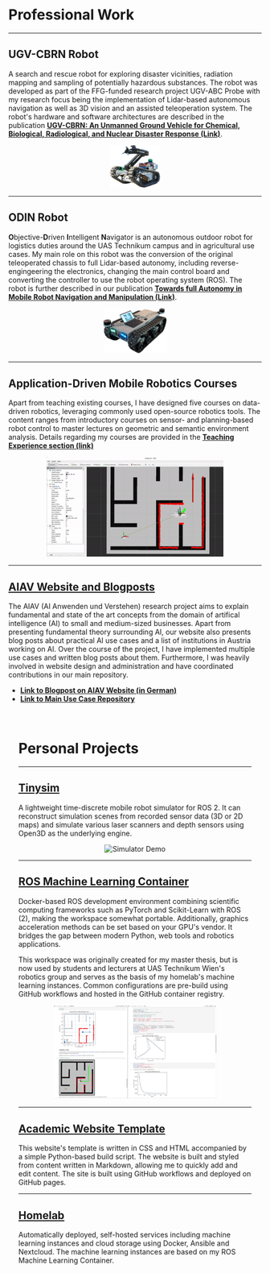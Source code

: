 # Professional Work

---

## UGV-CBRN Robot

A search and rescue robot for exploring disaster vicinities, radiation mapping and sampling of potentially hazardous substances. The robot was developed as part of the FFG-funded research project UGV-ABC Probe with my research focus being the implementation of Lidar-based autonomous navigation as well as 3D vision and an assisted teleoperation system. The robot's hardware and software architectures are described in the publication <b><a href="https://simonschwaiger.github.io/2024-ugv-cbrn.html" target=”_blank”>UGV-CBRN: An Unmanned Ground Vehicle for Chemical, Biological, Radiological, and Nuclear Disaster Response (Link)</a></b>.

<center><img src="./img/projects/sieglindeNoBackground.png" alt="ROS ML Container Demo" style="max-width: 20%" /></center>

---

## ODIN Robot

**O**bjective-**D**riven **I**ntelligent **N**avigator is an autonomous outdoor robot for logistics duties around the UAS Technikum campus and in agricultural use cases. My main role on this robot was the conversion of the original teleoperated chassis to full Lidar-based autonomy, including reverse-engingeering the electronics, changing the main control board and converting the controller to use the robot operating system (ROS). The robot is further described in our publication <b><a href="https://simonschwaiger.github.io/2024-ei-towards-full-autonomy.html" target=”_blank”>Towards full Autonomy in Mobile Robot Navigation and Manipulation (Link)</a></b>.

<center><img src="./img/projects/ODIN_white_background.png" alt="ROS ML Container Demo" style="max-width: 25%" /></center>

---

## Application-Driven Mobile Robotics Courses

Apart from teaching existing courses, I have designed five courses on data-driven robotics, leveraging commonly used open-source robotics tools. The content ranges from introductory courses on sensor- and planning-based robot control to master lectures on geometric and semantic environment analysis. Details regarding my courses are provided in the <b><a href="https://simonschwaiger.github.io/teaching.html" target=”_blank”>Teaching Experience section (link)</a></b>

<center><img src="./img/projects/moro_mpc_demo.gif" alt="ROS ML Container Demo" style="max-width: 70%" /></center>

---

<h2><a href="https://github.com/TW-Robotics/AIAV" target=”_blank”>AIAV Website and Blogposts</a></h2>

The AIAV (AI Anwenden und Verstehen) research project aims to explain fundamental and state of the art concepts from the domain of artifical intelligence (AI) to small and medium-sized businesses. Apart from presenting fundamental theory surrounding AI, our website also presents blog posts about practical AI use cases and a list of institutions in Austria working on AI. Over the course of the project, I have implemented multiple use cases and written blog posts about them. Furthermore, I was heavily involved in website design and administration and have coordinated contributions in our main repository.

* <b><a href="https://www.aiav.technikum-wien.at/post/wanderung-in-richtung-des-geringsten-fehlers-wie-programme-lernen" target=”_blank”>Link to Blogpost on AIAV Website (in German)</a></b>
* <b><a href="https://github.com/TW-Robotics/AIAV" target=”_blank”>Link to Main Use Case Repository</a></b>


</div>
<div class="w3-card-4 w3-margin w3-white" style="padding: 15pt;">

# Personal Projects

---

<h2><a href="https://github.com/SimonSchwaiger/tinysim-2d" target=”_blank”>Tinysim</a></h2>

A lightweight time-discrete mobile robot simulator for ROS 2. It can reconstruct simulation scenes from recorded sensor data (3D or 2D maps) and simulate various laser scanners and depth sensors using Open3D as the underlying engine.
<center><img src="./img/projects/tinysimDemo.gif" alt="Simulator Demo" style="max-width: 70%" /></center>

---

<h2><a href="https://github.com/SimonSchwaiger/ros-ml-container" target=”_blank”>ROS Machine Learning Container</a></h2>

Docker-based ROS development environment combining scientific computing frameworks such as PyTorch and Scikit-Learn with ROS (2), making the workspace somewhat portable. Additionally, graphics acceleration methods can be set based on your GPU's vendor. It bridges the gap between modern Python, web tools and robotics applications.

This workspace was originally created for my master thesis, but is now used by students and lecturers at UAS Technikum Wien's robotics group and serves as the basis of my homelab's machine learning instances. Common configurations are pre-build using GitHub workflows and hosted in the GitHub container registry.
<center><img src="./img/projects/mlContainerDemo.png" alt="ROS ML Container Demo" style="max-width: 70%" /></center>

---

<h2><a href="https://github.com/SimonSchwaiger/SimonSchwaiger.github.io" target=”_blank”>Academic Website Template</a></h2>

This website's template is written in CSS and HTML accompanied by a simple Python-based build script. The website is built and styled from content written in Markdown, allowing me to quickly add and edit content. The site is built using GitHub workflows and deployed on GitHub pages.

---

<h2><a href="https://github.com/SimonSchwaiger/home-lab" target=”_blank”>Homelab</a></h2>

Automatically deployed, self-hosted services including machine learning instances and cloud storage using Docker, Ansible and Nextcloud. The machine learning instances are based on my ROS Machine Learning Container.
